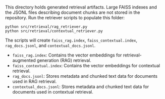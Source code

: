 This directory holds generated retrieval artifacts.
Large FAISS indexes and the JSONL files describing document chunks are not stored in the repository.
Run the retriever scripts to populate this folder:

```
python src/retrieval/rag_retriever.py
python src/retrieval/contextual_retriever.py
```

The scripts will create `faiss_rag.index`, `faiss_contextual.index`, `rag_docs.jsonl`, and `contextual_docs.jsonl`.

- `faiss_rag.index`: Contains the vector embeddings for retrieval-augmented generation (RAG) retrieval.
- `faiss_contextual.index`: Contains the vector embeddings for contextual retrieval.
- `rag_docs.jsonl`: Stores metadata and chunked text data for documents used in RAG retrieval.
- `contextual_docs.jsonl`: Stores metadata and chunked text data for documents used in contextual retrieval.
